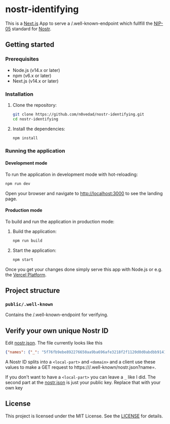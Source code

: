 # nostr-identifying

This is a [Next.js](https://nextjs.org/) App to serve a /.well-known-endpoint which fullfill the [NIP-05](https://github.com/nostr-protocol/nips/blob/master/05.md) standard for [Nostr](https://nostr.com/).

## Getting started

### Prerequisites

- Node.js (v14.x or later)
- npm (v6.x or later)
- Next.js (v14.x or later)

### Installation

1. Clone the repository:

   ```sh
   git clone https://github.com/n0vedad/nostr-identifying.git
   cd nostr-identifying
   ```

2. Install the dependencies:

   ```sh
   npm install
   ```

### Running the application

#### Development mode

To run the application in development mode with hot-reloading:

```sh
npm run dev
```

Open your browser and navigate to [http://localhost:3000](http://localhost:3000) to see the landing page.

#### Production mode

To build and run the application in production mode:

1. Build the application:

   ```sh
   npm run build
   ```

2. Start the application:

   ```sh
   npm start
   ```

Once you get your changes done simply serve this app with Node.js or e.g. the [Vercel Platform](https://vercel.com/new?utm_medium=default-template&filter=next.js&utm_source=create-next-app&utm_campaign=create-next-app-readme).

## Project structure

### `public/.well-known`

Contains the /.well-known-endpoint for verifying.

## Verify your own unique Nostr ID

Edit [nostr.json](/public/.well-known/nostr.json). The file currently looks like this

```json
{"names": {"_": "5f76fb9ebe892276650aa9ba696afe3218f2f1120d0d0abdbb9141a5e627a71e"}}
```

A Nostr ID splits into a `<local-part>` and `<domain>` and a client use these values to make a GET request to https://<domain>/.well-known/nostr.json?name=<local-part>. 

If you don't want to have a `<local-part>` you can leave a `_` like I did. The second part at the [nostr.json](/public/.well-known/nostr.json) is just your public key. 
Replace that with your own key

## License

This project is licensed under the MIT License. See the [LICENSE](/LICENSE) for details.